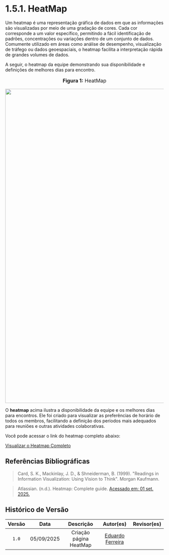 # 1.5.1. HeatMap


Um heatmap é uma representação gráfica de dados em que as informações são visualizadas por meio de uma gradação de cores. Cada cor corresponde a um valor específico, permitindo a fácil identificação de padrões, concentrações ou variações dentro de um conjunto de dados. Comumente utilizado em áreas como análise de desempenho, visualização de tráfego ou dados geoespaciais, o heatmap facilita a interpretação rápida de grandes volumes de dados.

A seguir, o heatmap da equipe demonstrando sua disponibilidade e definições de melhores dias para encontro.

<center>
<font size="3"><p style="text-align: center"><b>Figura 1:</b> HeatMap </p></font>

<div style="text-align: center;">
    <img src="assets/IniciativasExtras/HeatMap.png"  width="1000px">
</div>

</center>


O **heatmap** acima ilustra a disponibilidade da equipe e os melhores dias para encontros. Ele foi criado para visualizar as preferências de horário de todos os membros, facilitando a definição dos períodos mais adequados para reuniões e outras atividades colaborativas.

Você pode acessar o link do heatmap completo abaixo:

[Visualizar o Heatmap Completo](https://docs.google.com/spreadsheets/d/1toPbwvB6IcUtkKyg6Y9oBM-5TuJzqmDyOdmMm1Y7iNQ/edit?gid=1708138990#gid=1708138990)


## Referências Bibliográficas

> Card, S. K., Mackinlay, J. D., & Shneiderman, B. (1999). "Readings in Information Visualization: Using Vision to Think". Morgan Kaufmann.

> Atlassian. (n.d.). Heatmap: Complete guide. [Acessado em: 01 set. 2025.](https://www.atlassian.com/data/charts/heatmap-complete-guide) 



## Histórico de Versão

| Versão | Data | Descrição | Autor(es) | Revisor(es) |
| :-: | :-: | :-: | :-: | :-: |
| `1.0` | 05/09/2025  | Criação página HeatMap | [Eduardo Ferreira](https://github.com/eduardoferre) | []()

